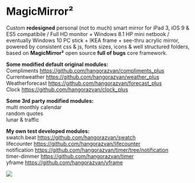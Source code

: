 # MagicMirror&sup2;

Custom <b>redesigned</b> personal (not to much) smart mirror for iPad 3, iOS 9 & ES5 compatibile / Full HD monitor + Windows 8.1 HP mini netbook / eventually Windows 10 PC stick + IKEA frame + see-thru acrylic mirror, powered by consistent css & js, fonts sizes, icons & well structured folders, based on <b>MagicMirror&sup2;</b> open source <b>full of bugs</b> core framework. 

<b>Some modified default original modules:</b>
<br>Compliments https://github.com/hangorazvan/compliments_plus
<br>Currentweather https://github.com/hangorazvan/weather_plus
<br>Weatherforecast https://github.com/hangorazvan/forecast_plus
<br>Clock https://github.com/hangorazvan/clock_plus

<b>Some 3rd party modified modules:</b>
<br>multi monthly calendar
<br>random quotes
<br>lunar & traffic

<b>My own test developed modules:</b>
<br>swatch.beat https://github.com/hangorazvan/swatch
<br>lifecounter https://github.com/hangorazvan/lifecounter
<br>notification https://github.com/hangorazvan/timer/tree/notification
<br>timer-dimmer https://github.com/hangorazvan/timer
<br>yframe https://github.com/hangorazvan/yframe

<img src=https://github.com/hangorazvan/MagicMirror2/blob/master/hd.png>